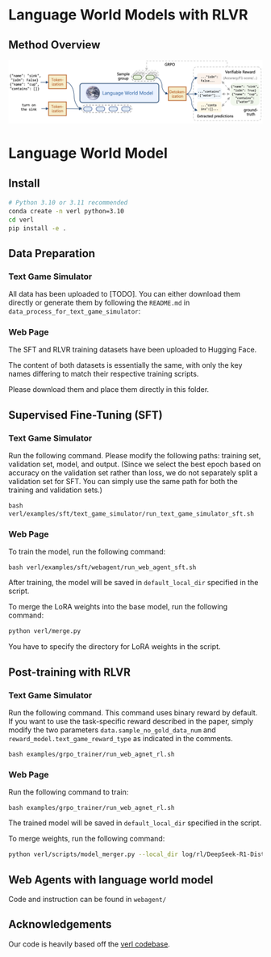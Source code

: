 # Language World Models with RLVR

## Method Overview

![language world model](assets/lang_wm.png)

# Language World Model

## Install
```bash
# Python 3.10 or 3.11 recommended
conda create -n verl python=3.10
cd verl
pip install -e .
```

## Data Preparation
### Text Game Simulator
All data has been uploaded to [TODO]. You can either download them directly or generate them by following the ``README.md`` in ``data_process_for_text_game_simulator``:

###  Web Page
The SFT and RLVR training datasets have been uploaded to Hugging Face.

The content of both datasets is essentially the same, with only the key names differing to match their respective training scripts.

Please download them and place them directly in this folder.

## Supervised Fine-Tuning (SFT)


### Text Game Simulator
Run the following command. Please modify the following paths: training set, validation set, model, and output. (Since we select the best epoch based on accuracy on the validation set rather than loss, we do not separately split a validation set for SFT. You can simply use the same path for both the training and validation sets.)

```
bash verl/examples/sft/text_game_simulator/run_text_game_simulator_sft.sh
```

### Web Page

To train the model, run the following command:

```
bash verl/examples/sft/webagent/run_web_agent_sft.sh
```

After training, the model will be saved in `default_local_dir` specified in the script.

To merge the LoRA weights into the base model, run the following command:

```bash
python verl/merge.py
```

You have to specify the directory for LoRA weights in the script.


## Post-training with RLVR


### Text Game Simulator
Run the following command. This command uses binary reward by default. If you want to use the task-specific reward described in the paper, simply modify the two parameters ``data.sample_no_gold_data_num`` and ``reward_model.text_game_reward_type`` as indicated in the comments.

```
bash examples/grpo_trainer/run_web_agnet_rl.sh
```

### Web Page
Run the following command to train:

```
bash examples/grpo_trainer/run_web_agnet_rl.sh
```


The trained model will be saved in `default_local_dir` specified in the script.

To merge weights, run the following command:

```bash
python verl/scripts/model_merger.py --local_dir log/rl/DeepSeek-R1-Distill-Qwen-1.5B-merged-grpo-reward-v1-p-0.1-final-v2/checkpoints/global_step_xxxx/actor --output_dir <output_dir> --backend fsdp --hf_model_path deepseek-ai/DeepSeek-R1-Distill-Qwen-1.5B 
```

## Web Agents with language world model
Code and instruction can be found in ``webagent/``

## Acknowledgements

Our code is heavily based off the <a href="https://github.com/volcengine/verl" target="_blank">verl codebase</a>.
